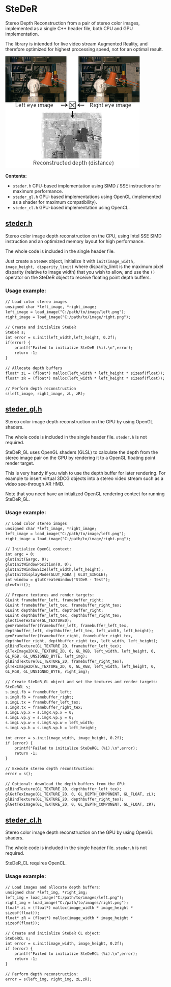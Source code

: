 # SteDeR
Stereo Depth Reconstruction from a pair of stereo color images, implemented as a single C++ header file, both CPU and GPU implementation.

The library is intended for live video stream Augmented Reality, and therefore optimized for highest processing speed, not for an optimal result.

![Illustration](illustration.png)

**Contents:**
- ```steder.h``` CPU-based implementation using SIMD / SSE instructions for maximum performance.
- ```steder_gl.h``` GPU-based implementations using OpenGL (implemented as a shader for maximum compatibility).
- ```steder_cl.h``` GPU-based implementation using OpenCL.

## [steder.h](steder.h)
Stereo color image depth reconstruction on the CPU, using Intel SSE SIMD instruction and an optimized memory layout for high performance.

The whole code is included in the single header file.

Just create a ```SteDeR``` object, initialize it with ```init(image_width, image_height, disparity_limit)``` where disparity_limit is the maximum pixel disparity (relative to image width) that you wish to allow, and use the ```()``` operator on the SteDeR object to receive floating point depth buffers.

### Usage example:
```
// Load color stereo images
unsigned char *left_image, *right_image;
left_image = load_image("C:/path/to/image/left.png");
right_image = load_image("C:/path/to/image/right.png");

// Create and initialize SteDeR
SteDeR s;
int error = s.init(left_width,left_height, 0.2f);
if(error) {
    printf("Failed to initialize SteDeR (%i).\n",error);
    return -1;
}

// Allocate depth buffers
float* zL = (float*) malloc(left_width * left_height * sizeof(float));
float* zR = (float*) malloc(left_width * left_height * sizeof(float));

// Perform depth reconstruction
s(left_image, right_image, zL, zR);

```

## [steder_gl.h](steder_gl.h)
Stereo color image depth reconstruction on the GPU by using OpenGL shaders.

The whole code is included in the single header file. ```steder.h``` is not required.

SteDeR_GL uses OpenGL shaders (GLSL) to calculate the depth from the stereo image pair on the GPU by rendering it to a OpenGL floating point render target.

This is very handy if you wish to use the depth buffer for later rendering. For example to insert virtual 3DCG objects into a stereo video stream such as a video see-through AR HMD.

Note that you need have an intialized OpenGL rendering contect for running SteDeR_GL.

### Usage example:
```
// Load color stereo images
unsigned char *left_image, *right_image;
left_image = load_image("C:/path/to/image/left.png");
right_image = load_image("C:/path/to/image/right.png");

// Initialize OpenGL context:
int argc = 0;
glutInit(&argc, 0);
glutInitWindowPosition(0, 0);
glutInitWindowSize(left_width,left_height);
glutInitDisplayMode(GLUT_RGBA | GLUT_SINGLE);
int window = glutCreateWindow("StDeR - Test");
glewInit();

// Prepare textures and render targets:
GLuint framebuffer_left, framebuffer_right;
GLuint framebuffer_left_tex, framebuffer_right_tex;
GLuint depthbuffer_left, depthbuffer_right;
GLuint depthbuffer_left_tex, depthbuffer_right_tex;
glActiveTexture(GL_TEXTURE0);
genFramebuffer(framebuffer_left, framebuffer_left_tex, depthbuffer_left, depthbuffer_left_tex, left_width, left_height);
genFramebuffer(framebuffer_right, framebuffer_right_tex, depthbuffer_right, depthbuffer_right_tex, left_width, left_height);    
glBindTexture(GL_TEXTURE_2D, framebuffer_left_tex);
glTexImage2D(GL_TEXTURE_2D, 0, GL_RGB, left_width, left_height, 0, GL_RGB, GL_UNSIGNED_BYTE, left_img);
glBindTexture(GL_TEXTURE_2D, framebuffer_right_tex);
glTexImage2D(GL_TEXTURE_2D, 0, GL_RGB, left_width, left_height, 0, GL_RGB, GL_UNSIGNED_BYTE, right_img);

// Create SteDeR_GL object and set the textures and render targets:
SteDeRGL s;
s.imgL.fb = framebuffer_left;
s.imgR.fb = framebuffer_right;
s.imgL.tx = framebuffer_left_tex;
s.imgR.tx = framebuffer_right_tex;
s.imgL.vp.x = s.imgR.vp.x = 0;
s.imgL.vp.y = s.imgR.vp.y = 0;
s.imgL.vp.w = s.imgR.vp.w = left_width;
s.imgL.vp.h = s.imgR.vp.h = left_height;

int error = s.init(image_width, image_height, 0.2f);
if (error) {
    printf("Failed to initialize SteDeRGL (%i).\n",error);
    return -1;
}

// Execute stereo depth reconstruction:
error = s();

// Optional: download the depth buffers from the GPU:
glBindTexture(GL_TEXTURE_2D, depthbuffer_left_tex);
glGetTexImage(GL_TEXTURE_2D, 0, GL_DEPTH_COMPONENT, GL_FLOAT, zL);
glBindTexture(GL_TEXTURE_2D, depthbuffer_right_tex);
glGetTexImage(GL_TEXTURE_2D, 0, GL_DEPTH_COMPONENT, GL_FLOAT, zR);
```


## [steder_cl.h](steder_cl.h)
Stereo color image depth reconstruction on the GPU by using OpenGL shaders.

The whole code is included in the single header file. ```steder.h``` is not required.

SteDeR_CL requires OpenCL.

### Usage example:
```
// Load images and allocate depth buffers:
unsigned char *left_img, *right_img;
left_img = load_image("C:/path/to/images/left.png");
right_img = load_image("C:/path/to/images/right.png");
float* zL = (float*) malloc(image_width * image_height * sizeof(float));
float* zR = (float*) malloc(image_width * image_height * sizeof(float));

// Create and initialize SteDeR CL object:
SteDeRCL s;
int error = s.init(image_width, image_height, 0.2f);
if (error) {
    printf("Failed to initialize SteDeRCL (%i).\n",error);
    return -1;
}

// Perform depth reconstruction:
error = s(left_img, right_img, zL,zR);

```
